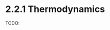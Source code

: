 # 2.2.1 Thermodynamics

TODO:

<!-- REFERENCES -->

[^stromgaard2017textbook]: Chapter 2 of Strømgaard, K., Krogsgaard-Larsen, P., Madsen, U. (2017). *Textbook of drug design and discovery*. CRC Press.
[^anslyn2006modern]: Chapters 4 of Anslyn, E. V., & Dougherty, D. A. (2006). *Modern physical organic chemistry*. University science books.
